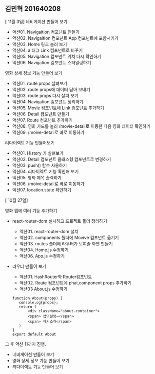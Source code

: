 ## 김민혁 201640208

[ 11월 3일]
네비게이션 만들어 보기
* 액션01. Navigaition 컴포넌트 만들기
* 액션02. Navigaition 컴포넌트 App 컴포넌트에 포함시키기
* 액션03. Home 링크 눌러 보기
* 액션04. a 태그 Link 컴포넌트로 바꾸기
* 액션05. Navigation 컴포넌트 위치 다시 확인하기
* 액션06. Navigation 컴포넌트 스타일링하기

영화 상세 정보 기능 만들어 보기
* 액션01. route props 살펴보기
* 액션02. route props에 데이터 담아 보내기
* 액션03. route props 다시 살펴 보기
* 액션04. Navigation 컴포넌트 정리하기
* 액션05. Movie 컴포넌트에 Link 컴포넌트 추가하기
* 액션06. Detail 컴포넌트 만들기
* 액션07. Route 컴포넌트 추가하기
* 액션08. 영화 카드를 눌러 /movie-detail로 이동한 다음 영화 데이터 확인하기
* 액션09. /moive-detail로 바로 이동하기

리다이렉트 기능 만들어보기
* 액션01. History 키 살펴보기
* 액션02. Detail 컴포넌트 클래스형 컴포넌트로 변경하기
* 액션03. push() 함수 사용하기
* 액션04. 리다이렉트 기능 확인해 보기
* 액션05. 영화 제목 출력하기
* 액션06. /moive-detail로 바로 이동하기
* 액션07. location.state 확인하기


[ 10월 27일]


영화 앱에 여러 기능 추가하기
* react-router-dom 설치하고 프로젝트 폴더 정리하기
    * 액션01. react-router-dom 설치
    * 액션02. components 폴더에 Movive 컴포넌트 옮기기
    * 액션03. routes 폴더에 라우터가 보여줄 화면 만들기
    * 액션04. Home.js 수정하기 
    * 액션06. App.js 수정하기
   
 
* 라우터 만들어 보기
    * 액션01. HashRouter와 Router컴포넌트
    * 액션02. Route 컴포넌트에 phat,component props 추가하기
    * 액션03 About.js 수정하기
     ```
    function About(props) {
        console.og{props};
        return (
            <div className="about-container">
            <span> 앱의설명~</span>
            <span> 자기소개</span>
        )
    }
    export default About
 
 그 후 액션 11까지 진행.
 * 네비게이션 만들어 보기
 * 영화 상세 정보 기능 만들어 보기
 * 리다이렉트 기능 만들어 보기